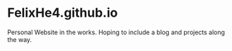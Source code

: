 # FelixHe4.github.io
Personal Website in the works.
Hoping to include a blog and projects along the way.
